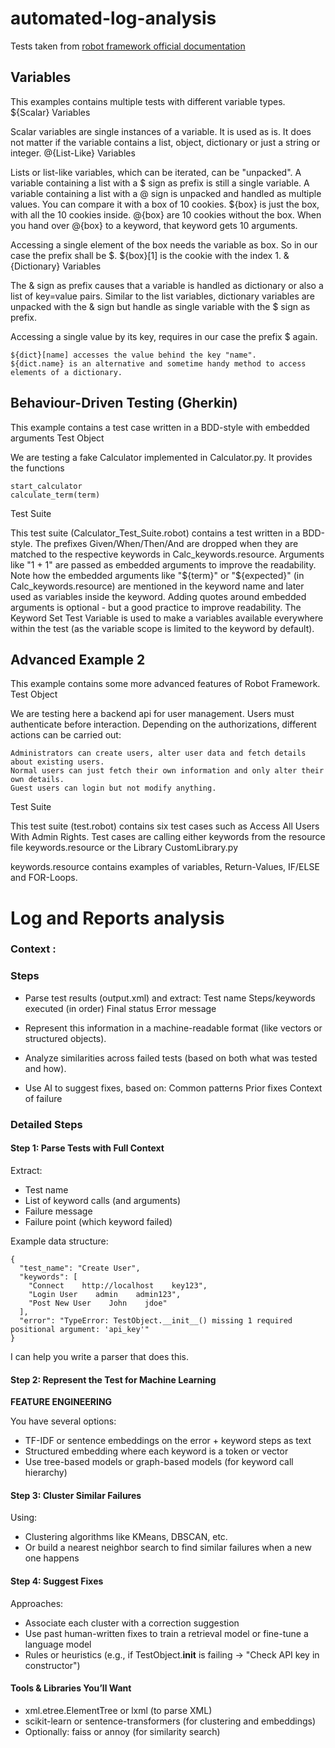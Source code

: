 # automated-log-analysis

Tests taken from [robot framework official documentation](https://robotframework.org/?tab=0&example=Advanced%20Example#getting-started)
## Variables

This examples contains multiple tests with different variable types.
${Scalar} Variables

Scalar variables are single instances of a variable. It is used as is. It does not matter if the variable contains a list, object, dictionary or just a string or integer.
@{List-Like} Variables

Lists or list-like variables, which can be iterated, can be "unpacked". A variable containing a list with a $ sign as prefix is still a single variable. A variable containing a list with a @ sign is unpacked and handled as multiple values. You can compare it with a box of 10 cookies. ${box} is just the box, with all the 10 cookies inside. @{box} are 10 cookies without the box. When you hand over @{box} to a keyword, that keyword gets 10 arguments.

Accessing a single element of the box needs the variable as box. So in our case the prefix shall be $. ${box}[1] is the cookie with the index 1.
&{Dictionary} Variables

The & sign as prefix causes that a variable is handled as dictionary or also a list of key=value pairs. Similar to the list variables, dictionary variables are unpacked with the & sign but handle as single variable with the $ sign as prefix.

Accessing a single value by its key, requires in our case the prefix $ again.

    ${dict}[name] accesses the value behind the key "name".
    ${dict.name} is an alternative and sometime handy method to access elements of a dictionary.

## Behaviour-Driven Testing (Gherkin)

This example contains a test case written in a BDD-style with embedded arguments
Test Object

We are testing a fake Calculator implemented in Calculator.py. It provides the functions

    start_calculator
    calculate_term(term)

Test Suite

This test suite (Calculator_Test_Suite.robot) contains a test written in a BDD-style.
The prefixes Given/When/Then/And are dropped when they are matched to the respective keywords in Calc_keywords.resource.
Arguments like "1 + 1" are passed as embedded arguments to improve the readability. Note how the embedded arguments like "${term}" or "${expected}" (in Calc_keywords.resource) are mentioned in the keyword name and later used as variables inside the keyword. Adding quotes around embedded arguments is optional - but a good practice to improve readability.
The Keyword Set Test Variable is used to make a variables available everywhere within the test (as the variable scope is limited to the keyword by default).
 
## Advanced Example 2

This example contains some more advanced features of Robot Framework.
Test Object

We are testing here a backend api for user management. Users must authenticate before interaction. Depending on the authorizations, different actions can be carried out:

    Administrators can create users, alter user data and fetch details about existing users.
    Normal users can just fetch their own information and only alter their own details.
    Guest users can login but not modify anything.

Test Suite

This test suite (test.robot) contains six test cases such as Access All Users With Admin Rights. Test cases are calling either keywords from the resource file keywords.resource or the Library CustomLibrary.py

keywords.resource contains examples of variables, Return-Values, IF/ELSE and FOR-Loops.

# Log and Reports analysis

### Context :

### Steps
- Parse test results (output.xml) and extract:
    Test name
    Steps/keywords executed (in order)
    Final status
    Error message

- Represent this information in a machine-readable format (like vectors or structured objects).

- Analyze similarities across failed tests (based on both what was tested and how).

- Use AI to suggest fixes, based on:
    Common patterns
    Prior fixes
    Context of failure

### Detailed Steps
#### Step 1: Parse Tests with Full Context

Extract:
- Test name
- List of keyword calls (and arguments)
- Failure message
- Failure point (which keyword failed)

Example data structure:
```
{
  "test_name": "Create User",
  "keywords": [
    "Connect    http://localhost    key123",
    "Login User    admin    admin123",
    "Post New User    John    jdoe"
  ],
  "error": "TypeError: TestObject.__init__() missing 1 required positional argument: 'api_key'"
}
```

I can help you write a parser that does this.
#### Step 2: Represent the Test for Machine Learning
**FEATURE ENGINEERING**

You have several options:
- TF-IDF or sentence embeddings on the error + keyword steps as text
- Structured embedding where each keyword is a token or vector
- Use tree-based models or graph-based models (for keyword call hierarchy)

#### Step 3: Cluster Similar Failures

Using:
- Clustering algorithms like KMeans, DBSCAN, etc.
- Or build a nearest neighbor search to find similar failures when a new one happens

#### Step 4: Suggest Fixes

Approaches:
- Associate each cluster with a correction suggestion
- Use past human-written fixes to train a retrieval model or fine-tune a language model
- Rules or heuristics (e.g., if TestObject.__init__ is failing → "Check API key in constructor")

#### Tools & Libraries You’ll Want
- xml.etree.ElementTree or lxml (to parse XML)
- scikit-learn or sentence-transformers (for clustering and embeddings)
- Optionally: faiss or annoy (for similarity search)
